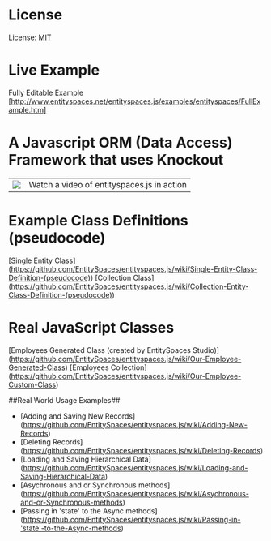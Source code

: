 License
============================================
License: [MIT](http://www.opensource.org/licenses/mit-license.php)

Live Example
============================================
Fully Editable Example [http://www.entityspaces.net/entityspaces.js/examples/entityspaces/FullExample.htm]

A Javascript ORM (Data Access) Framework that uses Knockout
===========================================================
<table border="0">
    <tr>
        <td>
            <a href="http://www.entityspaces.net/developer/Videos/entityspaces_js/entityspaces_js_cool.html" target="new"><img src="http://www.entityspaces.net/downloads/video.png"></a>
        </td>
        <td>
            Watch a video of entityspaces.js in action
        </td>
    </tr>
</table>

Example Class Definitions (pseudocode)
============================================
[Single Entity Class] (https://github.com/EntitySpaces/entityspaces.js/wiki/Single-Entity-Class-Definition-(pseudocode))
[Collection Class] (https://github.com/EntitySpaces/entityspaces.js/wiki/Collection-Entity-Class-Definition-(pseudocode))

Real JavaScript Classes 
======================================================
[Employees Generated Class (created by EntitySpaces Studio)] (https://github.com/EntitySpaces/entityspaces.js/wiki/Our-Employee-Generated-Class)
[Employees Collection] (https://github.com/EntitySpaces/entityspaces.js/wiki/Our-Employee-Custom-Class)

##Real World Usage Examples##

* [Adding and Saving New Records] (https://github.com/EntitySpaces/entityspaces.js/wiki/Adding-New-Records)
* [Deleting Records] (https://github.com/EntitySpaces/entityspaces.js/wiki/Deleting-Records)
* [Loading and Saving Hierarchical Data] (https://github.com/EntitySpaces/entityspaces.js/wiki/Loading-and-Saving-Hierarchical-Data)
* [Asychronous and or Synchronous methods] (https://github.com/EntitySpaces/entityspaces.js/wiki/Asychronous-and-or-Synchronous-methods)
* [Passing in 'state' to the Async methods] (https://github.com/EntitySpaces/entityspaces.js/wiki/Passing-in-'state'-to-the-Async-methods)